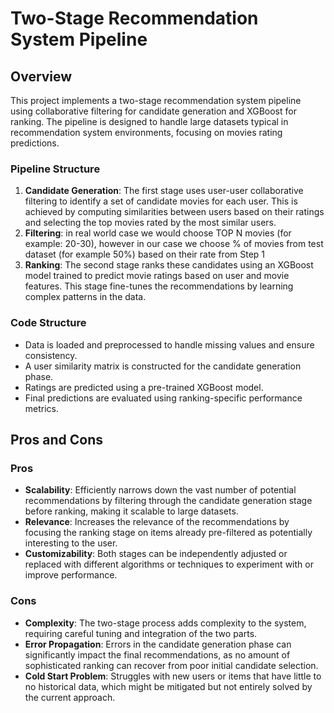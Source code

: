 # Two-Stage Recommendation System Pipeline

## Overview
This project implements a two-stage recommendation system pipeline using collaborative filtering for candidate generation and XGBoost for ranking. The pipeline is designed to handle large datasets typical in recommendation system environments, focusing on movies rating predictions.

### Pipeline Structure
1. **Candidate Generation**: The first stage uses user-user collaborative filtering to identify a set of candidate movies for each user. This is achieved by computing similarities between users based on their ratings and selecting the top movies rated by the most similar users.
2. **Filtering**: in real world case we would choose TOP N movies (for example: 20-30), however in our case we choose % of movies from test dataset (for example 50%) based on their rate from Step 1
2. **Ranking**: The second stage ranks these candidates using an XGBoost model trained to predict movie ratings based on user and movie features. This stage fine-tunes the recommendations by learning complex patterns in the data.

### Code Structure
- Data is loaded and preprocessed to handle missing values and ensure consistency.
- A user similarity matrix is constructed for the candidate generation phase.
- Ratings are predicted using a pre-trained XGBoost model.
- Final predictions are evaluated using ranking-specific performance metrics.

## Pros and Cons
### Pros
- **Scalability**: Efficiently narrows down the vast number of potential recommendations by filtering through the candidate generation stage before ranking, making it scalable to large datasets.
- **Relevance**: Increases the relevance of the recommendations by focusing the ranking stage on items already pre-filtered as potentially interesting to the user.
- **Customizability**: Both stages can be independently adjusted or replaced with different algorithms or techniques to experiment with or improve performance.
### Cons
- **Complexity**: The two-stage process adds complexity to the system, requiring careful tuning and integration of the two parts.
- **Error Propagation**: Errors in the candidate generation phase can significantly impact the final recommendations, as no amount of sophisticated ranking can recover from poor initial candidate selection.
- **Cold Start Problem**: Struggles with new users or items that have little to no historical data, which might be mitigated but not entirely solved by the current approach.